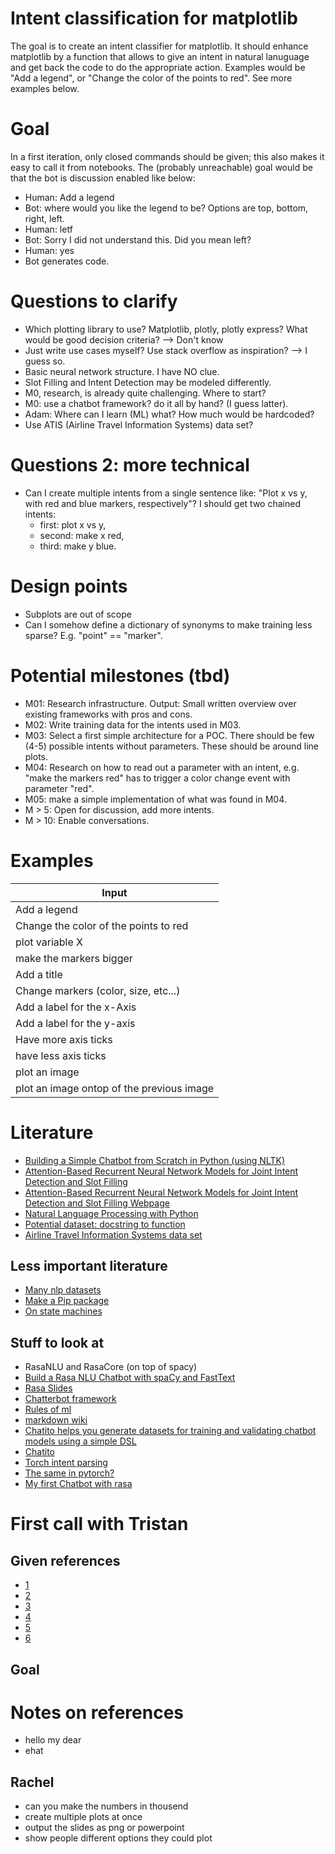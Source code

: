 # Intent classification for matplotlib
The goal is to create an intent classifier for matplotlib. It should enhance matplotlib by a function that allows to give an intent in natural lanuguage and get back the code to do the appropriate action. Examples would be "Add a legend", or "Change the color of the points to red". See more examples below.

# Goal
In a first iteration, only closed commands should be given; this also makes it easy to call it from notebooks. The (probably unreachable) goal would be that the bot is discussion enabled like below: 
- Human: Add a legend
- Bot: where would you like the legend to be? Options are top, bottom, right, left.
- Human: letf
- Bot: Sorry I did not understand this. Did you mean left?
- Human: yes
- Bot generates code.

# Questions to clarify
- Which plotting library to use? Matplotlib, plotly, plotly express? What would be good decision criteria? --> Don't know
- Just write use cases myself? Use stack overflow as inspiration? --> I guess so. 
- Basic neural network structure. I have NO clue.
- Slot Filling and Intent Detection may be modeled differently.
- M0, research, is already quite challenging. Where to start?
- M0: use a chatbot framework? do it all by hand? (I guess latter).
- Adam: Where can I learn (ML) what? How much would be hardcoded?
- Use ATIS (Airline Travel Information Systems) data set?

# Questions 2: more technical
- Can I create multiple intents from a single sentence like: "Plot x vs y, with red and blue markers, respectively"? I should get two chained intents:
    - first: plot x vs y,
    - second: make x red,
    - third: make y blue.

# Design points
- Subplots are out of scope
- Can I somehow define a dictionary of synonyms to make training less sparse? E.g. "point" == "marker".

# Potential milestones (tbd)
- M01: Research infrastructure. Output: Small written overview over existing frameworks with pros and cons.
- M02: Write training data for the intents used in M03.
- M03: Select a first simple architecture for a POC. There should be few (4-5) possible intents without parameters. These should be around line plots.
- M04: Research on how to read out a parameter with an intent, e.g. "make the markers red" has to trigger a color change event with parameter "red".
- M05: make a simple implementation of what was found in M04.
- M > 5: Open for discussion, add more intents.
- M > 10: Enable conversations.

# Examples
| Input |
|-------|
|Add a legend|
|Change the color of the points to red|
|plot variable X|
|make the markers bigger|
|Add a title|
|Change markers (color, size, etc...)|
|Add a label for the x-Axis|
|Add a label for the y-axis|
|Have more axis ticks|
|have less axis ticks|
|plot an image|
|plot an image ontop of the previous image|

# Literature
- [Building a Simple Chatbot from Scratch in Python (using NLTK)](https://medium.com/analytics-vidhya/building-a-simple-chatbot-in-python-using-nltk-7c8c8215ac6e)
- [Attention-Based Recurrent Neural Network Models for Joint Intent Detection and Slot Filling](papers/1609.01454v1.pdf)
- [Attention-Based Recurrent Neural Network Models for Joint Intent Detection and Slot Filling Webpage](https://paperswithcode.com/paper/attention-based-recurrent-neural-network)
- [Natural Language Processing with Python](http://www.nltk.org/book/)
- [Potential dataset: docstring to function](https://github.com/github/CodeSearchNet)
- [Airline Travel Information Systems data set](https://github.com/howl-anderson/ATIS_dataset)

## Less important literature
- [Many nlp datasets](https://github.com/niderhoff/nlp-datasets)
- [Make a Pip package](https://dzone.com/articles/executable-package-pip-install)
- [On state machines](https://www.smashingmagazine.com/2018/01/rise-state-machines/)

## Stuff to look at
- RasaNLU and RasaCore (on top of spacy)
- [Build a Rasa NLU Chatbot with spaCy and FastText](https://medium.com/strai/build-a-rasa-nlu-chatbot-with-spacy-with-fasttext-240e192082bd)
- [Rasa Slides](https://s3.amazonaws.com/assets.datacamp.com/production/course_3631/slides/chapter2.pdf)
- [Chatterbot framework](https://spacy.io/universe/project/Chatterbot)
- [Rules of ml](https://developers.google.com/machine-learning/guides/rules-of-ml)
- [markdown wiki](http://dynalon.github.io/mdwiki/#!index.md)
- [Chatito helps you generate datasets for training and validating chatbot models using a simple DSL](https://github.com/rodrigopivi/Chatito)
- [Chatito](https://rodrigopivi.github.io/Chatito/)
- [Torch intent parsing](https://github.com/spro/torch-seq2seq-intent-parsing)
- [The same in pytorch?](https://github.com/spro/pytorch-seq2seq-intent-parsing)
- [My first Chatbot with rasa](https://medium.com/@lotass/my-first-chatbot-14c5e2f64783)



# First call with Tristan

## Given references
- [1](https://ai-guru.de/chatbots-auf-hindi/)
- [2](https://github.com/AI-Guru/stateful-conversational-agent)
- [3](https://github.com/zalandoresearch/flair)
- [4](https://github.com/zalandoresearch/flair/blob/master/resources/docs/TUTORIAL_5_DOCUMENT_EMBEDDINGS.md)
- [5](https://ai-guru.de/deep-learning-and-psychology-character-typing-reddit-bert-and-fast-ai/)
- [6](https://stackabuse.com/python-for-nlp-creating-a-rule-based-chatbot/)

## Goal

# Notes on references
- hello
  my dear
- ehat 

## Rachel
- can you make the numbers in thousend
- create multiple plots at once
- output the slides as png or powerpoint
- show people different options they could plot

















